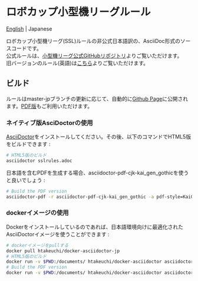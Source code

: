 # ロボカップ小型機リーグルール

[English](README.md) | Japanese  

ロボカップ小型機リーグ(SSL)ルールの非公式日本語訳の、AsciiDoc形式のソースコードです。  
公式ルールは、[小型機リーグ公式GitHubリポジトリ](https://github.com/RoboCup-SSL/ssl-rules)よりご覧いただけます。  
旧バージョンのルール(英語)は[こちら](https://github.com/RoboCup-SSL/ssl-rules-legacy)よりご覧いただけます。

## ビルド

ルールはmaster-jpブランチの更新に応じて、自動的に[Github Page](https://kkimurak.github.io/ssl-rules-jp/sslrules.html)に公開されます。[PDF版](https://kkimurak.github.io/ssl-rules-jp/sslrules.pdf)もご利用いただけます。

### ネイティブ版AsciDoctorの使用

[AsciiDoctor](https://asciidoctor.org/)をインストールしてください。その後、以下のコマンドでHTML5版をビルドできます :

```sh
# HTML5版のビルド
asciidoctor sslrules.adoc
```

日本語を含むPDFを生成する場合、asciidoctor-pdf-cjk-kai_gen_gothicを使うと良いでしょう :

```sh
# Build the PDF version
asciidoctor-pdf -r asciidoctor-pdf-cjk-kai_gen_gothic -a pdf-style=KaiGenGothicJP sslrules.adoc
```

### dockerイメージの使用

Dockerをインストールしているのであれば、日本語環境向けに最適化されたAsciiDoctorイメージを使うことができます :

```sh
# dockerイメージをpullする
docker pull htakeuchi/docker-asciidoctor-jp
# HTML5版のビルド
docker run -v $PWD:/documents/ htakeuchi/docker-asciidoctor asciidoctor sslrules.adoc
# Build the PDF version
docker run -v $PWD:/documents/ htakeuchi/docker-asciidoctor asciidoctor-pdf -r asciidoctor-pdf-cjk-kai_gen_gothic -a pdf-style=KaiGenGothicJP sslrules.adoc
```
